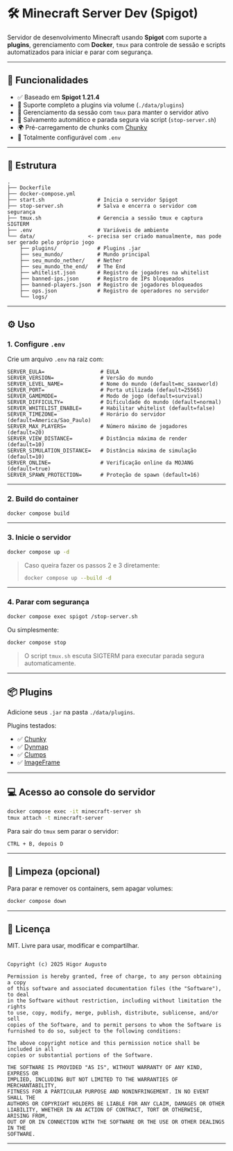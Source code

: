 # 🛠️ Minecraft Server Dev (Spigot)

Servidor de desenvolvimento Minecraft usando **Spigot** com suporte a **plugins**, gerenciamento com **Docker**, `tmux` para controle de sessão e scripts automatizados para iniciar e parar com segurança.

---

## 🚀 Funcionalidades

- ✅ Baseado em **Spigot 1.21.4**
- 🔌 Suporte completo a plugins via volume (`./data/plugins`)
- 🧠 Gerenciamento da sessão com `tmux` para manter o servidor ativo
- 💾 Salvamento automático e parada segura via script (`stop-server.sh`)
- 🌍 Pré-carregamento de chunks com [Chunky](https://modrinth.com/plugin/chunky)
- 🔧 Totalmente configurável com `.env`

---

## 📁 Estrutura

```
.
├── Dockerfile
├── docker-compose.yml
├── start.sh                 # Inicia o servidor Spigot
├── stop-server.sh           # Salva e encerra o servidor com segurança
├── tmux.sh                  # Gerencia a sessão tmux e captura SIGTERM
├── .env                     # Variáveis de ambiente
└── data/                 <- precisa ser criado manualmente, mas pode ser gerado pelo próprio jogo
    ├── plugins/             # Plugins .jar
    ├── seu_mundo/           # Mundo principal
    ├── seu_mundo_nether/    # Nether
    ├── seu_mundo_the_end/   # The End
    ├── whitelist.json       # Registro de jogadores na whitelist
    ├── banned-ips.json      # Registro de IPs bloqueados
    ├── banned-players.json  # Registro de jogadores bloqueados
    ├── ops.json             # Registro de operadores no servidor
    └── logs/
```

---

## ⚙️ Uso

### 1. Configure `.env`

Crie um arquivo `.env` na raiz com:

```env
SERVER_EULA=                  # EULA
SERVER_VERSION=               # Versão do mundo
SERVER_LEVEL_NAME=            # Nome do mundo (default=mc_saxoworld)
SERVER_PORT=                  # Porta utilizada (default=25565)
SERVER_GAMEMODE=              # Modo de jogo (default=survival)
SERVER_DIFFICULTY=            # Dificuldade do mundo (default=normal)
SERVER_WHITELIST_ENABLE=      # Habilitar whitelist (default=false)
SERVER_TIMEZONE=              # Horário do servidor (default=America/Sao_Paulo)
SERVER_MAX_PLAYERS=           # Número máximo de jogadores (default=20)
SERVER_VIEW_DISTANCE=         # Distância máxima de render (default=10)
SERVER_SIMULATION_DISTANCE=   # Distância máxima de simulação (default=10)
SERVER_ONLINE=                # Verificação online da MOJANG (default=true)
SERVER_SPAWN_PROTECTION=      # Proteção de spawn (default=16)
```

---

### 2. Build do container

```bash
docker compose build
```

---

### 3. Inicie o servidor

```bash
docker compose up -d
```

> Caso queira fazer os passos 2 e 3 diretamente:
> ```bash
> docker compose up --build -d
> ```
---

### 4. Parar com segurança

```bash
docker compose exec spigot /stop-server.sh
```

Ou simplesmente:

```bash
docker compose stop
```

> O script `tmux.sh` escuta SIGTERM para executar parada segura automaticamente.

---

## 📦 Plugins

Adicione seus `.jar` na pasta `./data/plugins`.

Plugins testados:

- ✅ [Chunky](https://modrinth.com/plugin/chunky)
- ✅ [Dynmap](https://modrinth.com/plugin/dynmap)
- ✅ [Clumps](https://modrinth.com/plugin/clumps)
- ✅ [ImageFrame](https://modrinth.com/plugin/imageframe)

---

## 💻 Acesso ao console do servidor

```bash
docker compose exec -it minecraft-server sh
tmux attach -t minecraft-server
```

Para sair do `tmux` sem parar o servidor:

```
CTRL + B, depois D
```

---

## 🧹 Limpeza (opcional)

Para parar e remover os containers, sem apagar volumes:

```bash
docker compose down
```

---

## 📜 Licença

MIT. Livre para usar, modificar e compartilhar.

```MIT License

Copyright (c) 2025 Higor Augusto

Permission is hereby granted, free of charge, to any person obtaining a copy
of this software and associated documentation files (the "Software"), to deal
in the Software without restriction, including without limitation the rights  
to use, copy, modify, merge, publish, distribute, sublicense, and/or sell
copies of the Software, and to permit persons to whom the Software is
furnished to do so, subject to the following conditions:

The above copyright notice and this permission notice shall be included in all  
copies or substantial portions of the Software.

THE SOFTWARE IS PROVIDED "AS IS", WITHOUT WARRANTY OF ANY KIND, EXPRESS OR  
IMPLIED, INCLUDING BUT NOT LIMITED TO THE WARRANTIES OF MERCHANTABILITY,  
FITNESS FOR A PARTICULAR PURPOSE AND NONINFRINGEMENT. IN NO EVENT SHALL THE  
AUTHORS OR COPYRIGHT HOLDERS BE LIABLE FOR ANY CLAIM, DAMAGES OR OTHER  
LIABILITY, WHETHER IN AN ACTION OF CONTRACT, TORT OR OTHERWISE, ARISING FROM,  
OUT OF OR IN CONNECTION WITH THE SOFTWARE OR THE USE OR OTHER DEALINGS IN THE  
SOFTWARE.
```

---
